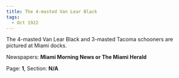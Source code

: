 ```yaml
---  
title: The 4-masted Van Lear Black  
tags:  
  - Oct 1922  
---  
```

  
The 4-masted Van Lear Black and 3-masted Tacoma schooners are pictured at Miami docks.  
  
Newspapers: **Miami Morning News or The Miami Herald**  
  
Page: **1**, Section: **N/A** 
